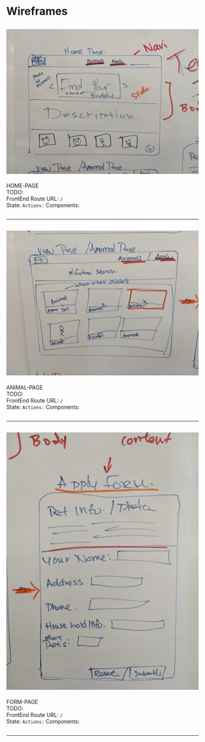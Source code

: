 # Wireframes

## ![home-page](../docs/wireframes/home-page.jpg)

HOME-PAGE  
TODO:  
FrontEnd Route URL: `/`  
State: `Actions:`
Components:

```

```

---

## ![animal-page](../docs/wireframes/animal-page.jpg)

ANIMAL-PAGE  
TODO:  
FrontEnd Route URL: `/`  
State: `Actions:`
Components:

```

```

---

## ![form-page](../docs/wireframes/form-page.jpg)

FORM-PAGE  
TODO:  
FrontEnd Route URL: `/`  
State: `Actions:`
Components:

```

```

---
